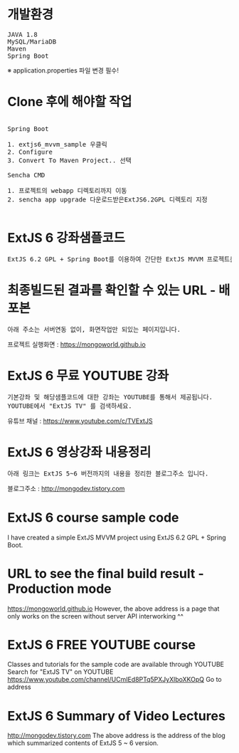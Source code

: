 # 개발환경
<pre>
JAVA 1.8
MySQL/MariaDB
Maven
Spring Boot
</pre>
 
※ application.properties 파일 변경 필수!

# Clone 후에 해야할 작업
<pre>

Spring Boot 

1. extjs6_mvvm_sample 우클릭
2. Configure
3. Convert To Maven Project.. 선택

Sencha CMD

1. 프로젝트의 webapp 디렉토리까지 이동
2. sencha app upgrade 다운로드받은ExtJS6.2GPL 디렉토리 지정

</pre>

# ExtJS 6 강좌샘플코드
<pre>
ExtJS 6.2 GPL + Spring Boot를 이용하여 간단한 ExtJS MVVM 프로젝트를 만들어보았습니다.
</pre>

# 최종빌드된 결과를 확인할 수 있는 URL - 배포본
<pre>
아래 주소는 서버연동 없이, 화면작업만 되있는 페이지입니다.
</pre>

프로젝트 실행화면 : https://mongoworld.github.io

# ExtJS 6 무료 YOUTUBE 강좌
<pre>
기본강좌 및 해당샘플코드에 대한 강좌는 YOUTUBE를 통해서 제공됩니다.
YOUTUBE에서 "ExtJS TV" 를 검색하세요.
</pre>

유튜브 채널 : https://www.youtube.com/c/TVExtJS

# ExtJS 6 영상강좌 내용정리
<pre>
아래 링크는 ExtJS 5~6 버전까지의 내용을 정리한 블로그주소 입니다.
</pre>

블로그주소 : http://mongodev.tistory.com

# ExtJS 6 course sample code
I have created a simple ExtJS MVVM project using ExtJS 6.2 GPL + Spring Boot.

# URL to see the final build result - Production mode
https://mongoworld.github.io
However, the above address is a page that only works on the screen without server API interworking ^^

# ExtJS 6 FREE YOUTUBE course
Classes and tutorials for the sample code are available through YOUTUBE
Search for "ExtJS TV" on YOUTUBE
https://www.youtube.com/channel/UCmIEd8PTq5PXJyXlboXKOpQ
Go to address


# ExtJS 6 Summary of Video Lectures
http://mongodev.tistory.com
The above address is the address of the blog which summarized contents of ExtJS 5 ~ 6 version.
